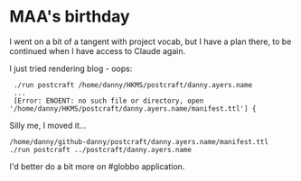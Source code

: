 # MAA's birthday

I went on a bit of a tangent with project vocab, but I have a plan there, to be continued when I have access to Claude again.

I just tried rendering blog - oops:

```
 ./run postcraft /home/danny/HKMS/postcraft/danny.ayers.name
 ...
 [Error: ENOENT: no such file or directory, open '/home/danny/HKMS/postcraft/danny.ayers.name/manifest.ttl'] {
```

Silly me, I moved it...

```
/home/danny/github-danny/postcraft/danny.ayers.name/manifest.ttl
./run postcraft ../postcraft/danny.ayers.name
```

I'd better do a bit more on #globbo application.
